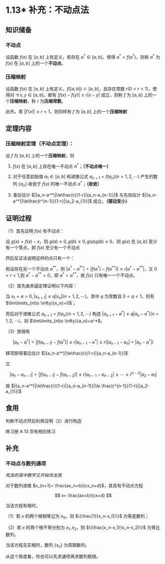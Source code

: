 # 1.13\* 补充：不动点法

## 知识储备

### 不动点

设函数 $f(x)$ 在 $[a,b]$ 上有定义，若存在 $a^*\in[a,b]$，使得 $a^*=f(a^*)$，则称 $a^*$ 为 $f(x)$ 在 $[a,b]$ 上的一个**不动点**。

### 压缩映射

设函数 $f(x)$ 在 $[a,b]$ 上有定义，$f([a,b])\subset [a,b]$，且存在常数 $r (0<r<1)$，使得对 $\forall x,y\in [a,b]$，都有 $|{f(x)-f(y)}|\le r|{x-y}|$ 成立，则称 $f$ 为 $[a,b]$ 上的一个**压缩映射**，称 $r$ 为**压缩常数**。

此外，若 $|{f'(x)}| \le r<1$，则同样有 $f$ 为 $[a,b]$ 上的一个**压缩映射**

## 定理内容

### 压缩映射定理（不动点定理）：

设 $f$ 为 $[a,b]$ 上的一个**压缩映射**，则

1. $f(x)$ 在 $[a,b]$ 上存在唯一不动点 $a^*$；**（不动点唯一）**

2. 对于任意初始值 $a_1\in [a,b]$ 和递推公式 $a_{n+1}=f(a_n)(n=1,2,\cdots)$ 产生的数列 $\{a_n\}$ 收敛于 $f(x)$ 的唯一不动点 $a^*$；**（收敛）**

3. 事后估计 $|{a_n-a^*}|\le\frac{r}{1-r}|{a_n-a_{n-1}}|$ 与先验估计 $|{a_n-a^*}|\le\frac{r^{n-1}}{1-r}|{a_2-a_{1}}|$ 成立。**（摆动变小）**

## 证明过程

（1）首先证明 $f(x)$ 有不动点：

设 $g(x)=f(x)-x$，则 $g(a)\ge 0,g(b)\le 0,g(a)g(b)\le 0$，则 $g(x)$ 在 $[a,b]$ 至少有一个零点，即 $f(x)$ 至少有一个不动点

然后反证法说明这样的点只有一个：

假设存在另一个不动点 $a^{**}$，则 $|{a^*-a^{**}}|=|{f(a^*)-f(a^{**})}|\le r|{a^*-a^{**}}|$，又 $0<r<1$,则 $a^*-a^{**}=0$，即 $a^*=a^{**}$，故 $f(x)$ 只有唯一一个不动点。

（2）首先由夹逼定理证明以下内容：

当 $x_1=a>0,|{x_{n+1}}|\le q|{x_n}|(n=1,2,\cdots)$，其中 $q$ 为常数且 $0<q<1$，则有 $\lim\limits_{n\to \infty}{x_n}=0$；

而后对于递推公式 $a_{n+1}=f(a_n)(n=1,2,\cdots)$ 构造 $|{a_{n+1}-a^*}|\le q|{a_n-a^*}|(n=1,2,\cdots)$，则 $\lim\limits_{n\to \infty}{a_n}=a^*$。

（3）放缩有

$$
|{a_n-a^*}|=|{f(a_{n-1})-f(a^*)}|\le r|{a_{n-1}-a^*}|\le r(|{a_{n-1}-a_n}|+|{a_n-a^*}|)
$$

移项即得事后估计 $|{a_n-a^*}|\le\frac{r}{1-r}|{a_n-a_{n-1}}|$

又

$$
|{a_n-a_{n-1}}|=|{f(a_{n-1})-f(a_{n-2})}|\le r|{a_{n-1}-a_{n-2}}|\le \cdots\le r^{n-2}|{a_2-a_1}|
$$

故 $|{a_n-a^*}|\le\frac{r}{1-r}|{a_n-a_{n-1}}|\le \frac{r^{n-1}}{1-r}|{a_2-a_{1}}|$

## 食用

判断不动点然后利用证明（2）进行构造

练习册 A 13 页有相应练习

## 补充

### **不动点与数列通项**

_死去的高中数学又开始攻击我_

对于数列递推 $x_{n+1}= \frac{ax_n+b}{cx_n+d}$，其具有不动点方程

$$
x= \frac{ax+b}{cx+d}
$$

当该方程有根时，

（1）若 $x$ 的两个根相等记为 $x_0$，则 $\{\frac{1}{x_n-x_0}\}$ 为等差数列；

（2）若 $x$ 的两个根不等分别为 $x_1,x_2$，则 $\{\frac{x_n-x_1}{x_n-x_2}\}$ 为等比数列。

当该方程无实根时，数列 $\{x_n\}$ 为周期数列。

从这个角度看，你也可以先求通项再求数列极限。
